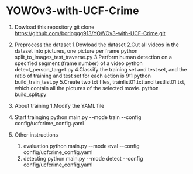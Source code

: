 # YOWOv3-with-UCF-Crime

1. Dowload this repository
   git clone https://github.com/boringgg913/YOWOv3-with-UCF-Crime.git
   
2. Preprocess the dataset
   1.Dowload the dataset
   2.Cut all videos in the dataset into pictures, one picture per frame
     python split_to_images_test_traverse.py
   3.Perform human detection on a specified segment (frame number) of a video
     python detect_person_target.py
   4.Classify the training set and test set, and the ratio of training and test set for each action is 9:1
     python build_train_test.py
   5.Create two txt files, trainlist01.txt and testlist01.txt, which contain all the pictures of the selected movie.
     python build_split.py
   
3. About training
  1.Modify the YAML file
  2. Start trainging
     python main.py --mode train --config config/ucfcrime_config.yaml
     
5. Other instructions
   1. evaluation
      python main.py --mode eval --config config/ucfcrime_config.yaml
   2. detecting
      python main.py --mode detect --config config/ucfcrime_config.yaml
